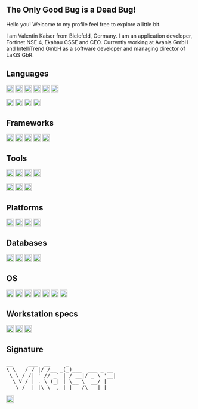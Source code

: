 ## The Only Good Bug is a Dead Bug!

Hello you! Welcome to my profile feel free to explore a little bit.

I am Valentin Kaiser from Bielefeld, Germany. I am an application developer, Fortinet NSE 4, Ekahau CSSE and CEO. Currently working at Avanis GmbH and IntelliTrend GmbH as a software developer and managing director of LaKiS GbR.


## Languages

<code><img height="20" src="https://img.shields.io/badge/Go-00ADD8?style=for-the-badge&logo=go&logoColor=white"></code>
<code><img height="20" src="https://img.shields.io/badge/C%2B%2B-00599C?style=for-the-badge&logo=c%2B%2B&logoColor=white"></code>
<code><img height="20" src="https://img.shields.io/badge/JavaScript-323330?style=for-the-badge&logo=javascript&logoColor=F7DF1E"></code>
<code><img height="20" src="https://img.shields.io/badge/TypeScript-007ACC?style=for-the-badge&logo=typescript&logoColor=white"></code>
<code><img height="20" src="https://img.shields.io/badge/PHP-777BB4?style=for-the-badge&logo=php&logoColor=white"></code>
<code><img height="20" src="https://img.shields.io/badge/Python-FFD43B?style=for-the-badge&logo=python&logoColor=blue"></code>

<code><img height="20" src="https://img.shields.io/badge/Markdown-000000?style=for-the-badge&logo=markdown&logoColor=white"></code>
<code><img height="20" src="https://img.shields.io/badge/HTML5-E34F26?style=for-the-badge&logo=html5&logoColor=white"></code>
<code><img height="20" src="https://img.shields.io/badge/CSS3-1572B6?style=for-the-badge&logo=css3&logoColor=white"></code>
<code><img height="20" src="https://img.shields.io/badge/json-5E5C5C?style=for-the-badge&logo=json&logoColor=white"></code>

## Frameworks

<code><img height="20" src="https://img.shields.io/badge/Angular-DD0031?style=for-the-badge&logo=angular&logoColor=white"></code>
<code><img height="20" src="https://img.shields.io/badge/Ionic-3880FF?style=for-the-badge&logo=ionic&logoColor=white"></code>
<code><img height="20" src="https://img.shields.io/badge/Node.js-339933?style=for-the-badge&logo=nodedotjs&logoColor=white"></code>
<code><img height="20" src="https://img.shields.io/badge/Hugo-FF4088?style=for-the-badge&logo=hugo&logoColor=white"></code>
<code><img height="20" src="https://img.shields.io/badge/shopware-%23189EFF.svg?&style=for-the-badge&logo=shopware&logoColor=white"></code>

## Tools

<code><img height="20" src="https://img.shields.io/badge/npm-CB3837?style=for-the-badge&logo=npm&logoColor=white"></code>
<code><img height="20" src="https://img.shields.io/badge/VMware-231f20?style=for-the-badge&logo=VMware&logoColor=white"></code>
<code><img height="20" src="https://img.shields.io/badge/GIT-E44C30?style=for-the-badge&logo=git&logoColor=white"></code>
<code><img height="20" src="https://img.shields.io/badge/GitHub-100000?style=for-the-badge&logo=github&logoColor=white"></code>

<code><img height="20" src="https://img.shields.io/badge/Microsoft_Word-2B579A?style=for-the-badge&logo=microsoft-word&logoColor=white"></code>
<code><img height="20" src="https://img.shields.io/badge/Microsoft_Excel-217346?style=for-the-badge&logo=microsoft-excel&logoColor=white"></code>
<code><img height="20" src="https://img.shields.io/badge/Microsoft_PowerPoint-B7472A?style=for-the-badge&logo=microsoft-powerpoint&logoColor=white"></code>

## Platforms

<code><img height="20" src="https://img.shields.io/badge/Arduino-00979D?style=for-the-badge&logo=Arduino&logoColor=white"></code>
<code><img height="20" src="https://img.shields.io/badge/espressif-E7352C?style=for-the-badge&logo=espressif&logoColor=white"></code>
<code><img height="20" src="https://img.shields.io/badge/Raspberry%20Pi-A22846?style=for-the-badge&logo=Raspberry%20Pi&logoColor=white"></code>
<code><img height="20" src="https://img.shields.io/badge/fortinet-%23EE3124.svg?&style=for-the-badge&logo=fortinet&logoColor=white"></code>

## Databases

<code><img height="20" src="https://img.shields.io/badge/MariaDB-003545?style=for-the-badge&logo=mariadb&logoColor=white"></code>
<code><img height="20" src="https://img.shields.io/badge/MySQL-005C84?style=for-the-badge&logo=mysql&logoColor=white"></code>
<code><img height="20" src="https://img.shields.io/badge/SQLite-07405E?style=for-the-badge&logo=sqlite&logoColor=white"></code>
<code><img height="20" src="https://img.shields.io/badge/PostgreSQL-316192?style=for-the-badge&logo=postgresql&logoColor=white"></code>

## OS

<code><img height="20" src="https://img.shields.io/badge/Windows-0078D6?style=for-the-badge&logo=windows&logoColor=white"></code>
<code><img height="20" src="https://img.shields.io/badge/Arch_Linux-1793D1?style=for-the-badge&logo=arch-linux&logoColor=white"></code>
<code><img height="20" src="https://img.shields.io/badge/Linux-FCC624?style=for-the-badge&logo=linux&logoColor=black"></code>
<code><img height="20" src="https://img.shields.io/badge/Debian-A81D33?style=for-the-badge&logo=debian&logoColor=white"></code>
<code><img height="20" src="https://img.shields.io/badge/Ubuntu-E95420?style=for-the-badge&logo=ubuntu&logoColor=white"></code>
<code><img height="20" src="https://img.shields.io/badge/manjaro-35BF5C?style=for-the-badge&logo=manjaro&logoColor=white"></code>
<code><img height="20" src="https://img.shields.io/badge/Linux_Mint-87CF3E?style=for-the-badge&logo=linux-mint&logoColor=white"></code>

## Workstation specs

<code><img height="20" src="https://img.shields.io/badge/AMD%20Ryzen_Threadripper-1950x-ED1C24?style=for-the-badge&logo=amd&logoColor=white"></code>
<code><img height="20" src="https://img.shields.io/badge/AMD%20Radeon-RX_5700_XT-ED1C24?style=for-the-badge&logo=amd&logoColor=white"></code>
<code><img height="20" src="https://img.shields.io/badge/NVIDIA-RTX_3060_TI-76B900?style=for-the-badge&logo=nvidia&logoColor=white"></code>

## Signature

<pre>
__     ___  __     _               
\ \   / / |/ /__ _(_)___  ___ _ __ 
 \ \ / /| ' // _` | / __|/ _ \ '__|
  \ V / | . \ (_| | \__ \  __/ |   
   \_/  |_|\_\__,_|_|___/\___|_|   							   
</pre>

<!-- <code><img height="100" src="https://github-readme-stats.vercel.app/api/top-langs/?username=Valentin-Kaiser"></code> -->
<code><img height="20" src="https://komarev.com/ghpvc/?username=Valentin-Kaiser"></code>
